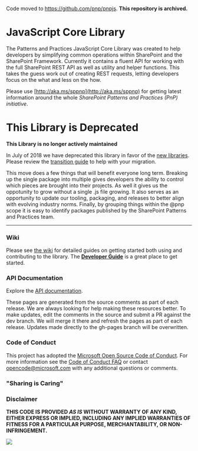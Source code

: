 Code moved to https://github.com/pnp/pnpjs. **This repository is archived.**

# JavaScript Core Library

The Patterns and Practices JavaScript Core Library was created to help developers by simplifying common operations within SharePoint and the SharePoint Framework. Currently it contains a fluent API for working with the full SharePoint REST API as well as utility and helper functions. This takes the guess work out of creating REST requests, letting developers focus on the what and less on the how.

Please use [http://aka.ms/sppnp](http://aka.ms/sppnp) for getting latest information around the whole *SharePoint Patterns and Practices (PnP) initiative*.

# This Library is Deprecated #

**This Library is no longer actively maintained**

In July of 2018 we have deprecated this library in favor of the [new libraries](https://github.com/pnp/pnpjs). Please review the [transition guide](https://pnp.github.io/pnpjs/documentation/transition-guide/) to help with your migration.

This move does a few things that will benefit everyone long term. Breaking up the single package into multiple gives developers the ability to control which pieces are brought into their projects. As well it gives us the oppotunity to grow without a single .js file growing. It also serves as an opportunity to update our tooling, packaging, and releases to better align with evolving industry norms. Finally, by grouping things within the @pnp scope it is easy to identify packages published by the SharePoint Patterns and Practices team.

------

### Wiki

Please see [the wiki](https://github.com/SharePoint/PnP-JS-Core/wiki) for detailed guides on getting started both using and contributing to the library. The **[Developer Guide](https://github.com/SharePoint/PnP-JS-Core/wiki/Developer-Guide)** is a great place to get started.

### API Documentation

Explore the [API documentation](https://sharepoint.github.io/PnP-JS-Core/).

These pages are generated from the source comments as part of each release. We are always looking for help making these resources better. To make updates, edit the comments in the source and submit a PR against the dev branch. We will merge it there and refresh the pages as part of each release. Updates made directly to the gh-pages branch will be overwritten.

### Code of Conduct

This project has adopted the [Microsoft Open Source Code of Conduct](https://opensource.microsoft.com/codeofconduct/). For more information see the [Code of Conduct FAQ](https://opensource.microsoft.com/codeofconduct/faq/) or contact [opencode@microsoft.com](mailto:opencode@microsoft.com) with any additional questions or comments.

### "Sharing is Caring"

### Disclaimer

**THIS CODE IS PROVIDED *AS IS* WITHOUT WARRANTY OF ANY KIND, EITHER EXPRESS OR IMPLIED, INCLUDING ANY IMPLIED WARRANTIES OF FITNESS FOR A PARTICULAR PURPOSE, MERCHANTABILITY, OR NON-INFRINGEMENT.**

![](https://telemetry.sharepointpnp.com/pnp-js-core/readme)
